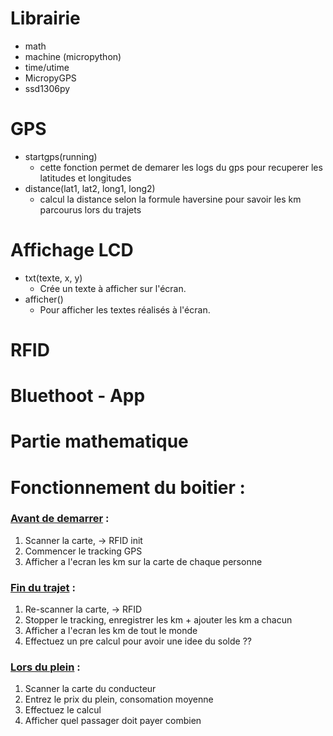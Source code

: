 # Librairie
- math
- machine (micropython)
- time/utime
- MicropyGPS
- ssd1306py


# GPS
- startgps(running)
    - cette fonction permet de demarer les logs du gps pour recuperer les latitudes et longitudes
- distance(lat1, lat2, long1, long2)
    - calcul la distance selon la formule haversine pour savoir les km parcourus lors du trajets

# Affichage LCD
- txt(texte, x, y)
    - Crée un texte à afficher sur l'écran.
- afficher()
    - Pour afficher les textes réalisés à l'écran.

# RFID

# Bluethoot - App

# Partie mathematique

# Fonctionnement du boitier :

### <ins> Avant de demarrer</ins> :
1. Scanner la carte, -> RFID init 
2. Commencer le tracking GPS 
3. Afficher a l'ecran les km sur la carte de chaque personne

### <ins>Fin du trajet</ins> :
1. Re-scanner la carte, -> RFID 
2. Stopper le tracking, enregistrer les km + ajouter les km a chacun 
3. Afficher a l'ecran les km de tout le monde
4. Effectuez un pre calcul pour avoir une idee du solde ??

### <ins> Lors du plein</ins> :
1. Scanner la carte du conducteur
2. Entrez le prix du plein, consomation moyenne 
3. Effectuez le calcul 
4. Afficher quel passager doit payer combien 